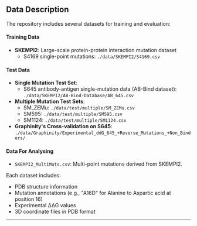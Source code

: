 ## Data Description

The repository includes several datasets for training and evaluation:

#### Training Data
- **SKEMPI2**: Large-scale protein-protein interaction mutation dataset
  - S4169  single-point mutations: `./data/SKEMPI2/S4169.csv`
#### Test Data
- **Single Mutation Test Set**: 
	- S645 antibody-antigen single-mutation data (AB-Bind dataset):  `./data/SKEMPI2/AB-Bind-Database/AB_645.csv`
- **Multiple Mutation Test Sets**: 
  - SM_ZEMu: `./data/test/multiple/SM_ZEMu.csv`
  - SM595: `./data/test/multiple/SM595.csv`
  - SM1124: `./data/test/multiple/SM1124.csv`
- **Graphinity's Cross-validation on S645**: `./data/Graphinity/Experimental_ddG_645_+Reverse_Mutations_+Non_Binders/`
#### Data For Analysing
- `SKEMPI2_MultiMuts.csv`: Multi-point mutations derived from SKEMPI2.

Each dataset includes:
- PDB structure information
- Mutation annotations (e.g., "A16D" for Alanine to Aspartic acid at position 16)
- Experimental ΔΔG values
- 3D coordinate files in PDB format

***
